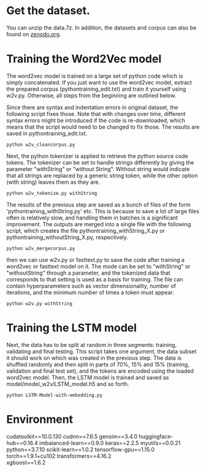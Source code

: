 # Get the dataset.
You can unzip the data.7z. In addition, the datasets and corpus can also be found on [zenodo.org](https://zenodo.org/record/3559480#.XeTMzdVG2Hs).
# Training the Word2Vec model
The word2vec model is trained on a large set of python code which is simply concatenated. If you just want to use the word2vec model, extract the prepared corpus (pythontraining_edit.txt) and train it yourself using w2v.py. Otherwise, all steps from the beginning are outlined below.

Since there are syntax and indentation errors in original dataset, the following script fixes those. Note that with changes over time, different syntax errors might be introduced if the code is re-downloaded, which means that the script would need to be changed to fix those. The results are saved in pythontraining_edit.txt.
```
python w2v_cleancorpus.py
```
Next, the python tokenizer is applied to retrieve the python source code tokens. The tokenizer can be set to handle strings differently by giving the parameter "withString" or "without String". Without string would indicate that all strings are replaced by a generic string token, while the other option (with string) leaves them as they are.
```
python w2v_tokenize.py withString
```
The results of the previous step are saved as a bunch of files of the form 'pythontraining_withString.py' etc. This is because to save a lot of large files often is relatively slow, and handling them in batches is a significant improvement. The outputs are merged into a single file with the following script, which creates the file pythontraining_withString_X.py or pythontraining_withoutString_X.py, respectively.
```
python w2v_mergecorpus.py
```

then we can use w2v.py or fasttext.py to save the code after training a word2vec or fasttext model on it. 
The mode can be set to "withString" or "withoutString" through a parameter, and the tokenized data that corresponds to that setting is used as a basis for training. 
The file can contain hyperparameters such as vector dimensionality, number of iterations, and the minimum number of times a token must appear.
```
python w2v.py withString
```
# Training the LSTM model
Next, the data has to be split at random in three segments: training, validating and final testing. This script takes one argument, the data subset it should work on which was created in the previous step. 
The data is shuffled randomly and then split in parts of 70%, 15% and 15% (training, validation and final test set), and the tokens are encoded using the loaded word2vec model. 
Then, the LSTM model is trained and saved as model/model_w2v/LSTM_model.h5 and so forth.
```
python LSTM-Model-with-embedding.py
```
# Environment
cudatoolkit==10.0.130
cudnn==7.6.5
gensim==3.4.0
huggingface-hub==0.16.4
imbalanced-learn==0.9.0
keras==2.2.5
myutils==0.0.21
python==3.7.10
scikit-learn==1.0.2
tensorflow-gpu==1.15.0
torch==1.9.1+cu102
transformers==4.16.2       
xgboost==1.6.2
